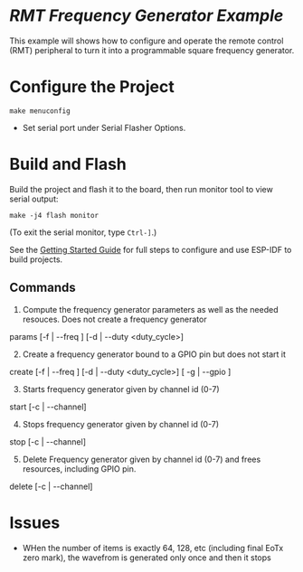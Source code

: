 # _RMT Frequency Generator Example_

This example will shows how to configure and operate the remote control (RMT) peripheral to turn it into a programmable square frequency generator.


# Configure the Project

```
make menuconfig
```

* Set serial port under Serial Flasher Options.

# Build and Flash

Build the project and flash it to the board, then run monitor tool to view serial output:

```
make -j4 flash monitor
```

(To exit the serial monitor, type ``Ctrl-]``.)

See the [Getting Started Guide](https://docs.espressif.com/projects/esp-idf/en/latest/get-started/index.html) for full steps to configure and use ESP-IDF to build projects.

## Commands

1. Compute the frequency generator parameters as well as the needed resouces. 
Does not create a frequency generator

params [-f | --freq <freq>] [-d | --duty <duty_cycle>]

2. Create a frequency generator bound to a GPIO pin but does not start it

create [-f | --freq <freq>] [-d | --duty <duty_cycle>] [ -g | --gpio ]

3. Starts frequency generator given by channel id (0-7)

start [-c | --channel]

4. Stops frequency generator given by channel id (0-7)

stop  [-c | --channel]

5. Delete Frequency generator given by channel id (0-7) and frees resources, including GPIO pin.

delete [-c | --channel]

# Issues

* WHen the number of items is exactly 64, 128, etc (including final EoTx zero mark), the wavefrom is generated only once
and then it stops
